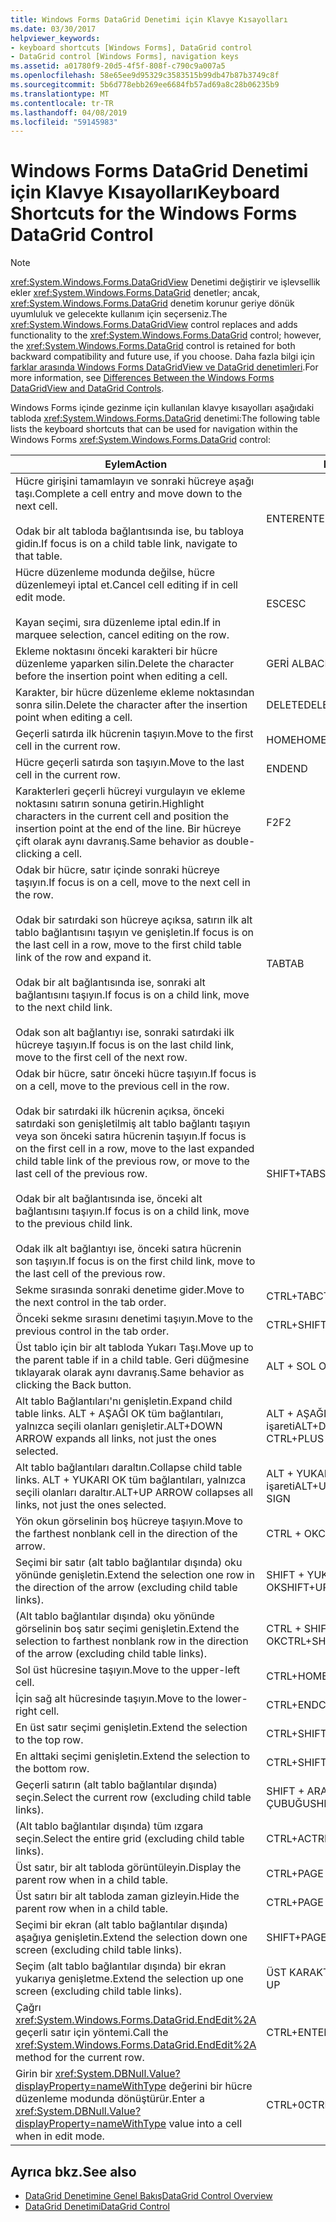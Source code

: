 ```yaml
---
title: Windows Forms DataGrid Denetimi için Klavye Kısayolları
ms.date: 03/30/2017
helpviewer_keywords:
- keyboard shortcuts [Windows Forms], DataGrid control
- DataGrid control [Windows Forms], navigation keys
ms.assetid: a01780f9-20d5-4f5f-808f-c790c9a007a5
ms.openlocfilehash: 58e65ee9d95329c3583515b99db47b87b3749c8f
ms.sourcegitcommit: 5b6d778ebb269ee6684fb57ad69a8c28b06235b9
ms.translationtype: MT
ms.contentlocale: tr-TR
ms.lasthandoff: 04/08/2019
ms.locfileid: "59145983"
---
```

# <a name="keyboard-shortcuts-for-the-windows-forms-datagrid-control"></a><span data-ttu-id="cc6bd-102">Windows Forms DataGrid Denetimi için Klavye Kısayolları</span><span class="sxs-lookup"><span data-stu-id="cc6bd-102">Keyboard Shortcuts for the Windows Forms DataGrid Control</span></span>
> [!NOTE]
>  <span data-ttu-id="cc6bd-103"><xref:System.Windows.Forms.DataGridView> Denetimi değiştirir ve işlevsellik ekler <xref:System.Windows.Forms.DataGrid> denetler; ancak, <xref:System.Windows.Forms.DataGrid> denetim korunur geriye dönük uyumluluk ve gelecekte kullanım için seçerseniz.</span><span class="sxs-lookup"><span data-stu-id="cc6bd-103">The <xref:System.Windows.Forms.DataGridView> control replaces and adds functionality to the <xref:System.Windows.Forms.DataGrid> control; however, the <xref:System.Windows.Forms.DataGrid> control is retained for both backward compatibility and future use, if you choose.</span></span> <span data-ttu-id="cc6bd-104">Daha fazla bilgi için [farklar arasında Windows Forms DataGridView ve DataGrid denetimleri](differences-between-the-windows-forms-datagridview-and-datagrid-controls.md).</span><span class="sxs-lookup"><span data-stu-id="cc6bd-104">For more information, see [Differences Between the Windows Forms DataGridView and DataGrid Controls](differences-between-the-windows-forms-datagridview-and-datagrid-controls.md).</span></span>  
  
 <span data-ttu-id="cc6bd-105">Windows Forms içinde gezinme için kullanılan klavye kısayolları aşağıdaki tabloda <xref:System.Windows.Forms.DataGrid> denetimi:</span><span class="sxs-lookup"><span data-stu-id="cc6bd-105">The following table lists the keyboard shortcuts that can be used for navigation within the Windows Forms <xref:System.Windows.Forms.DataGrid> control:</span></span>  
  
|<span data-ttu-id="cc6bd-106">Eylem</span><span class="sxs-lookup"><span data-stu-id="cc6bd-106">Action</span></span>|<span data-ttu-id="cc6bd-107">Kısayol</span><span class="sxs-lookup"><span data-stu-id="cc6bd-107">Shortcut</span></span>|  
|------------|--------------|  
|<span data-ttu-id="cc6bd-108">Hücre girişini tamamlayın ve sonraki hücreye aşağı taşı.</span><span class="sxs-lookup"><span data-stu-id="cc6bd-108">Complete a cell entry and move down to the next cell.</span></span><br /><br /> <span data-ttu-id="cc6bd-109">Odak bir alt tabloda bağlantısında ise, bu tabloya gidin.</span><span class="sxs-lookup"><span data-stu-id="cc6bd-109">If focus is on a child table link, navigate to that table.</span></span>|<span data-ttu-id="cc6bd-110">ENTER</span><span class="sxs-lookup"><span data-stu-id="cc6bd-110">ENTER</span></span>|  
|<span data-ttu-id="cc6bd-111">Hücre düzenleme modunda değilse, hücre düzenlemeyi iptal et.</span><span class="sxs-lookup"><span data-stu-id="cc6bd-111">Cancel cell editing if in cell edit mode.</span></span><br /><br /> <span data-ttu-id="cc6bd-112">Kayan seçimi, sıra düzenleme iptal edin.</span><span class="sxs-lookup"><span data-stu-id="cc6bd-112">If in marquee selection, cancel editing on the row.</span></span>|<span data-ttu-id="cc6bd-113">ESC</span><span class="sxs-lookup"><span data-stu-id="cc6bd-113">ESC</span></span>|  
|<span data-ttu-id="cc6bd-114">Ekleme noktasını önceki karakteri bir hücre düzenleme yaparken silin.</span><span class="sxs-lookup"><span data-stu-id="cc6bd-114">Delete the character before the insertion point when editing a cell.</span></span>|<span data-ttu-id="cc6bd-115">GERİ AL</span><span class="sxs-lookup"><span data-stu-id="cc6bd-115">BACKSPACE</span></span>|  
|<span data-ttu-id="cc6bd-116">Karakter, bir hücre düzenleme ekleme noktasından sonra silin.</span><span class="sxs-lookup"><span data-stu-id="cc6bd-116">Delete the character after the insertion point when editing a cell.</span></span>|<span data-ttu-id="cc6bd-117">DELETE</span><span class="sxs-lookup"><span data-stu-id="cc6bd-117">DELETE</span></span>|  
|<span data-ttu-id="cc6bd-118">Geçerli satırda ilk hücrenin taşıyın.</span><span class="sxs-lookup"><span data-stu-id="cc6bd-118">Move to the first cell in the current row.</span></span>|<span data-ttu-id="cc6bd-119">HOME</span><span class="sxs-lookup"><span data-stu-id="cc6bd-119">HOME</span></span>|  
|<span data-ttu-id="cc6bd-120">Hücre geçerli satırda son taşıyın.</span><span class="sxs-lookup"><span data-stu-id="cc6bd-120">Move to the last cell in the current row.</span></span>|<span data-ttu-id="cc6bd-121">END</span><span class="sxs-lookup"><span data-stu-id="cc6bd-121">END</span></span>|  
|<span data-ttu-id="cc6bd-122">Karakterleri geçerli hücreyi vurgulayın ve ekleme noktasını satırın sonuna getirin.</span><span class="sxs-lookup"><span data-stu-id="cc6bd-122">Highlight characters in the current cell and position the insertion point at the end of the line.</span></span> <span data-ttu-id="cc6bd-123">Bir hücreye çift olarak aynı davranış.</span><span class="sxs-lookup"><span data-stu-id="cc6bd-123">Same behavior as double-clicking a cell.</span></span>|<span data-ttu-id="cc6bd-124">F2</span><span class="sxs-lookup"><span data-stu-id="cc6bd-124">F2</span></span>|  
|<span data-ttu-id="cc6bd-125">Odak bir hücre, satır içinde sonraki hücreye taşıyın.</span><span class="sxs-lookup"><span data-stu-id="cc6bd-125">If focus is on a cell, move to the next cell in the row.</span></span><br /><br /> <span data-ttu-id="cc6bd-126">Odak bir satırdaki son hücreye açıksa, satırın ilk alt tablo bağlantısını taşıyın ve genişletin.</span><span class="sxs-lookup"><span data-stu-id="cc6bd-126">If focus is on the last cell in a row, move to the first child table link of the row and expand it.</span></span><br /><br /> <span data-ttu-id="cc6bd-127">Odak bir alt bağlantısında ise, sonraki alt bağlantısını taşıyın.</span><span class="sxs-lookup"><span data-stu-id="cc6bd-127">If focus is on a child link, move to the next child link.</span></span><br /><br /> <span data-ttu-id="cc6bd-128">Odak son alt bağlantıyı ise, sonraki satırdaki ilk hücreye taşıyın.</span><span class="sxs-lookup"><span data-stu-id="cc6bd-128">If focus is on the last child link, move to the first cell of the next row.</span></span>|<span data-ttu-id="cc6bd-129">TAB</span><span class="sxs-lookup"><span data-stu-id="cc6bd-129">TAB</span></span>|  
|<span data-ttu-id="cc6bd-130">Odak bir hücre, satır önceki hücre taşıyın.</span><span class="sxs-lookup"><span data-stu-id="cc6bd-130">If focus is on a cell, move to the previous cell in the row.</span></span><br /><br /> <span data-ttu-id="cc6bd-131">Odak bir satırdaki ilk hücrenin açıksa, önceki satırdaki son genişletilmiş alt tablo bağlantı taşıyın veya son önceki satıra hücrenin taşıyın.</span><span class="sxs-lookup"><span data-stu-id="cc6bd-131">If focus is on the first cell in a row, move to the last expanded child table link of the previous row, or move to the last cell of the previous row.</span></span><br /><br /> <span data-ttu-id="cc6bd-132">Odak bir alt bağlantısında ise, önceki alt bağlantısını taşıyın.</span><span class="sxs-lookup"><span data-stu-id="cc6bd-132">If focus is on a child link, move to the previous child link.</span></span><br /><br /> <span data-ttu-id="cc6bd-133">Odak ilk alt bağlantıyı ise, önceki satıra hücrenin son taşıyın.</span><span class="sxs-lookup"><span data-stu-id="cc6bd-133">If focus is on the first child link, move to the last cell of the previous row.</span></span>|<span data-ttu-id="cc6bd-134">SHIFT+TAB</span><span class="sxs-lookup"><span data-stu-id="cc6bd-134">SHIFT+TAB</span></span>|  
|<span data-ttu-id="cc6bd-135">Sekme sırasında sonraki denetime gider.</span><span class="sxs-lookup"><span data-stu-id="cc6bd-135">Move to the next control in the tab order.</span></span>|<span data-ttu-id="cc6bd-136">CTRL+TAB</span><span class="sxs-lookup"><span data-stu-id="cc6bd-136">CTRL+TAB</span></span>|  
|<span data-ttu-id="cc6bd-137">Önceki sekme sırasını denetimi taşıyın.</span><span class="sxs-lookup"><span data-stu-id="cc6bd-137">Move to the previous control in the tab order.</span></span>|<span data-ttu-id="cc6bd-138">CTRL+SHIFT+TAB</span><span class="sxs-lookup"><span data-stu-id="cc6bd-138">CTRL+SHIFT+TAB</span></span>|  
|<span data-ttu-id="cc6bd-139">Üst tablo için bir alt tabloda Yukarı Taşı.</span><span class="sxs-lookup"><span data-stu-id="cc6bd-139">Move up to the parent table if in a child table.</span></span> <span data-ttu-id="cc6bd-140">Geri düğmesine tıklayarak olarak aynı davranış.</span><span class="sxs-lookup"><span data-stu-id="cc6bd-140">Same behavior as clicking the Back button.</span></span>|<span data-ttu-id="cc6bd-141">ALT + SOL OK</span><span class="sxs-lookup"><span data-stu-id="cc6bd-141">ALT+LEFT ARROW</span></span>|  
|<span data-ttu-id="cc6bd-142">Alt tablo Bağlantıları'nı genişletin.</span><span class="sxs-lookup"><span data-stu-id="cc6bd-142">Expand child table links.</span></span> <span data-ttu-id="cc6bd-143">ALT + AŞAĞI OK tüm bağlantıları, yalnızca seçili olanları genişletir.</span><span class="sxs-lookup"><span data-stu-id="cc6bd-143">ALT+DOWN ARROW expands all links, not just the ones selected.</span></span>|<span data-ttu-id="cc6bd-144">ALT + AŞAĞI OK veya CTRL + artı işareti</span><span class="sxs-lookup"><span data-stu-id="cc6bd-144">ALT+DOWN ARROW or CTRL+PLUS SIGN</span></span>|  
|<span data-ttu-id="cc6bd-145">Alt tablo bağlantıları daraltın.</span><span class="sxs-lookup"><span data-stu-id="cc6bd-145">Collapse child table links.</span></span> <span data-ttu-id="cc6bd-146">ALT + YUKARI OK tüm bağlantıları, yalnızca seçili olanları daraltır.</span><span class="sxs-lookup"><span data-stu-id="cc6bd-146">ALT+UP ARROW collapses all links, not just the ones selected.</span></span>|<span data-ttu-id="cc6bd-147">ALT + YUKARI OK veya CTRL + eksi işareti</span><span class="sxs-lookup"><span data-stu-id="cc6bd-147">ALT+UP ARROW or CTRL+MINUS SIGN</span></span>|  
|<span data-ttu-id="cc6bd-148">Yön okun görselinin boş hücreye taşıyın.</span><span class="sxs-lookup"><span data-stu-id="cc6bd-148">Move to the farthest nonblank cell in the direction of the arrow.</span></span>|<span data-ttu-id="cc6bd-149">CTRL + OK</span><span class="sxs-lookup"><span data-stu-id="cc6bd-149">CTRL+ARROW</span></span>|  
|<span data-ttu-id="cc6bd-150">Seçimi bir satır (alt tablo bağlantılar dışında) oku yönünde genişletin.</span><span class="sxs-lookup"><span data-stu-id="cc6bd-150">Extend the selection one row in the direction of the arrow (excluding child table links).</span></span>|<span data-ttu-id="cc6bd-151">SHIFT + YUKARI/AŞAĞI OK</span><span class="sxs-lookup"><span data-stu-id="cc6bd-151">SHIFT+UP/DOWN ARROW</span></span>|  
|<span data-ttu-id="cc6bd-152">(Alt tablo bağlantılar dışında) oku yönünde görselinin boş satır seçimi genişletin.</span><span class="sxs-lookup"><span data-stu-id="cc6bd-152">Extend the selection to farthest nonblank row in the direction of the arrow (excluding child table links).</span></span>|<span data-ttu-id="cc6bd-153">CTRL + SHIFT + YUKARI/AŞAĞI OK</span><span class="sxs-lookup"><span data-stu-id="cc6bd-153">CTRL+SHIFT+ UP/DOWN ARROW</span></span>|  
|<span data-ttu-id="cc6bd-154">Sol üst hücresine taşıyın.</span><span class="sxs-lookup"><span data-stu-id="cc6bd-154">Move to the upper-left cell.</span></span>|<span data-ttu-id="cc6bd-155">CTRL+HOME</span><span class="sxs-lookup"><span data-stu-id="cc6bd-155">CTRL+HOME</span></span>|  
|<span data-ttu-id="cc6bd-156">İçin sağ alt hücresinde taşıyın.</span><span class="sxs-lookup"><span data-stu-id="cc6bd-156">Move to the lower-right cell.</span></span>|<span data-ttu-id="cc6bd-157">CTRL+END</span><span class="sxs-lookup"><span data-stu-id="cc6bd-157">CTRL+END</span></span>|  
|<span data-ttu-id="cc6bd-158">En üst satır seçimi genişletin.</span><span class="sxs-lookup"><span data-stu-id="cc6bd-158">Extend the selection to the top row.</span></span>|<span data-ttu-id="cc6bd-159">CTRL+SHIFT+HOME</span><span class="sxs-lookup"><span data-stu-id="cc6bd-159">CTRL+SHIFT+HOME</span></span>|  
|<span data-ttu-id="cc6bd-160">En alttaki seçimi genişletin.</span><span class="sxs-lookup"><span data-stu-id="cc6bd-160">Extend the selection to the bottom row.</span></span>|<span data-ttu-id="cc6bd-161">CTRL+SHIFT+END</span><span class="sxs-lookup"><span data-stu-id="cc6bd-161">CTRL+SHIFT+END</span></span>|  
|<span data-ttu-id="cc6bd-162">Geçerli satırın (alt tablo bağlantılar dışında) seçin.</span><span class="sxs-lookup"><span data-stu-id="cc6bd-162">Select the current row (excluding child table links).</span></span>|<span data-ttu-id="cc6bd-163">SHIFT + ARA ÇUBUĞU</span><span class="sxs-lookup"><span data-stu-id="cc6bd-163">SHIFT+SPACEBAR</span></span>|  
|<span data-ttu-id="cc6bd-164">(Alt tablo bağlantılar dışında) tüm ızgara seçin.</span><span class="sxs-lookup"><span data-stu-id="cc6bd-164">Select the entire grid (excluding child table links).</span></span>|<span data-ttu-id="cc6bd-165">CTRL+A</span><span class="sxs-lookup"><span data-stu-id="cc6bd-165">CTRL+A</span></span>|  
|<span data-ttu-id="cc6bd-166">Üst satır, bir alt tabloda görüntüleyin.</span><span class="sxs-lookup"><span data-stu-id="cc6bd-166">Display the parent row when in a child table.</span></span>|<span data-ttu-id="cc6bd-167">CTRL+PAGE DOWN</span><span class="sxs-lookup"><span data-stu-id="cc6bd-167">CTRL+PAGE DOWN</span></span>|  
|<span data-ttu-id="cc6bd-168">Üst satırı bir alt tabloda zaman gizleyin.</span><span class="sxs-lookup"><span data-stu-id="cc6bd-168">Hide the parent row when in a child table.</span></span>|<span data-ttu-id="cc6bd-169">CTRL+PAGE UP</span><span class="sxs-lookup"><span data-stu-id="cc6bd-169">CTRL+PAGE UP</span></span>|  
|<span data-ttu-id="cc6bd-170">Seçimi bir ekran (alt tablo bağlantılar dışında) aşağıya genişletin.</span><span class="sxs-lookup"><span data-stu-id="cc6bd-170">Extend the selection down one screen (excluding child table links).</span></span>|<span data-ttu-id="cc6bd-171">SHIFT+PAGE DOWN</span><span class="sxs-lookup"><span data-stu-id="cc6bd-171">SHIFT+PAGE DOWN</span></span>|  
|<span data-ttu-id="cc6bd-172">Seçim (alt tablo bağlantılar dışında) bir ekran yukarıya genişletme.</span><span class="sxs-lookup"><span data-stu-id="cc6bd-172">Extend the selection up one screen (excluding child table links).</span></span>|<span data-ttu-id="cc6bd-173">ÜST KARAKTER + PAGE UP</span><span class="sxs-lookup"><span data-stu-id="cc6bd-173">SHIFT+PAGE UP</span></span>|  
|<span data-ttu-id="cc6bd-174">Çağrı <xref:System.Windows.Forms.DataGrid.EndEdit%2A> geçerli satır için yöntemi.</span><span class="sxs-lookup"><span data-stu-id="cc6bd-174">Call the <xref:System.Windows.Forms.DataGrid.EndEdit%2A> method for the current row.</span></span>|<span data-ttu-id="cc6bd-175">CTRL+ENTER</span><span class="sxs-lookup"><span data-stu-id="cc6bd-175">CTRL+ENTER</span></span>|  
|<span data-ttu-id="cc6bd-176">Girin bir <xref:System.DBNull.Value?displayProperty=nameWithType> değerini bir hücre düzenleme modunda dönüştürür.</span><span class="sxs-lookup"><span data-stu-id="cc6bd-176">Enter a <xref:System.DBNull.Value?displayProperty=nameWithType> value into a cell when in edit mode.</span></span>|<span data-ttu-id="cc6bd-177">CTRL+0</span><span class="sxs-lookup"><span data-stu-id="cc6bd-177">CTRL+0</span></span>|  
  
## <a name="see-also"></a><span data-ttu-id="cc6bd-178">Ayrıca bkz.</span><span class="sxs-lookup"><span data-stu-id="cc6bd-178">See also</span></span>

- [<span data-ttu-id="cc6bd-179">DataGrid Denetimine Genel Bakış</span><span class="sxs-lookup"><span data-stu-id="cc6bd-179">DataGrid Control Overview</span></span>](datagrid-control-overview-windows-forms.md)
- [<span data-ttu-id="cc6bd-180">DataGrid Denetimi</span><span class="sxs-lookup"><span data-stu-id="cc6bd-180">DataGrid Control</span></span>](datagrid-control-windows-forms.md)
